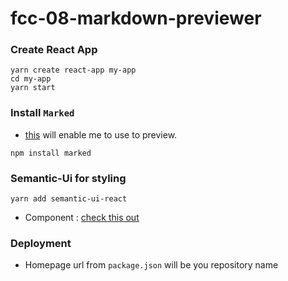 # fcc-08-markdown-previewer

### Create React App
```
yarn create react-app my-app
cd my-app
yarn start
```

### Install `Marked` 
- [this](https://www.npmjs.com/package/marked) will enable me to use to preview.
```
npm install marked
```

### Semantic-Ui for styling
```
yarn add semantic-ui-react
 ```
 - Component : [check this out](https://react.semantic-ui.com/usage/)


### Deployment
- Homepage url from `package.json` will be you repository name